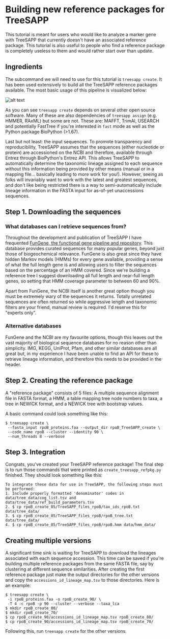 # Building new reference packages for TreeSAPP

This tutorial is meant for users who would like to analyze a marker gene
 with TreeSAPP that currently doesn't have an associated reference package.
 This tutorial is also useful to people who find a reference package is
 completely useless to them and would rather start over than update.

## Ingredients

The subcommand we will need to use for this tutorial is `treesapp create`.
It has been used extensively to build all the TreeSAPP reference packages available.
The most basic usage of this pipeline is visualized below:

![alt text](https://github.com/hallamlab/TreeSAPP/blob/master/dev_utils/Create_TreeSAPP_RefPkg_pipeline.png)

As you can see `treesapp create` depends on several other open source software.
Many of these are also dependencies of `treesapp assign` (e.g. HMMER, RAxML)
but some are not. These are: MAFFT, TrimAl, USEARCH and potentially
FastTree if you're interested in `fast` mode as well as the Python package BioPython (>1.67).

Last but not least: the input sequences. To promote transparency and reproducibility,
TreeSAPP assumes that the sequences (either nucleotide or protein) are accessioned
on the NCBI and therefore, available through Entrez through BioPython's Entrez API.
This allows TreeSAPP to automatically determine the taxonomic lineage assigned to each sequence without this information being provided by other means
 (manual or in a mapping file... basically leading to more work for you!).
 However, seeing as folks will invariably want to work with the latest and greatest sequences,
 and don't like being restricted there is a way to semi-automatically include lineage information
 in the FASTA input for as-of-yet unaccessions sequences.

## Step 1. Downloading the sequences

### What databases can I retrieve sequences from?

Throughout the development and publication of TreeSAPP I have frequented
[FunGene, the functional gene pipeline and repository](http://fungene.cme.msu.edu/).
This database provides curated sequences for many popular genes,
beyond just those of biogeochemical relevance. FunGene is also great
since they have hidden Markov models (HMMs) for every gene available,
providing a sense of what the full length gene is and allowing users to
filter the sequences based on the percentage of an HMM covered.
Since we're building a reference tree I suggest downloading all full
 length and near-full length genes, so setting that HMM coverage parameter to between 60 and 90%.

Apart from FunGene, the NCBI itself is another great option though you
must be extremely wary of the sequences it returns. Totally unrelated
sequences are often returned so while aggressive length and taxonomic filters are your friend,
manual review is required. I'd reserve this for "experts only".

### Alternative databases

FunGene and the NCBI are my favourite options, though this leaves out
the vast majority of biological sequence databases for no reason other than simplicity.
 IMG, KEGG, UniProt, Pfam, and other similar databases are all great but,
  in my experience I have been unable to find an API for these to retrieve lineage information,
 and therefore this needs to be provided in the header.

## Step 2. Creating the reference package

A "reference package" consists of 5 files:
A multiple sequence alignment file in FASTA format, a HMM, a table mapping tree node numbers to taxa,
 a tree in NEWICK format, and a NEWICK tree with bootstrap values.

A basic command could look something like this:
```
$ treesapp create \
 --fasta_input rpoB_proteins.faa --output_dir rpoB_TreeSAPP_create \
 --code_name rpoB --cluster --identity 90 \
 --num_threads 8 --verbose
```

## Step 3. Integration

Congrats, you've created your TreeSAPP reference package! The final step
is to run those commands that were printed as `create_treesapp_refpkg.py` finished.
They should look something like this:
```
To integrate these data for use in TreeSAPP, the following steps must be performed:
1. Include properly formatted 'denominator' codes in data/tree_data/cog_list.tsv and data/tree_data/ref_build_parameters.tsv
2. $ cp rpoB_create_85/TreeSAPP_files_rpoB/tax_ids_rpoB.txt data/tree_data/
3. $ cp rpoB_create_85/TreeSAPP_files_rpoB/rpoB_tree.txt data/tree_data/
4. $ cp rpoB_create_85/TreeSAPP_files_rpoB/rpoB.hmm data/hmm_data/
```

## Creating multiple versions

A significant time sink is waiting for TreeSAPP to download the lineages
 associated with each sequence accession. This time can be saved if you're
 building multiple reference packages from the same FASTA file, say by
 clustering at different sequence similarities.
 After creating the first reference package just make the output directories
 for the other versions and copy the `accessions_id_lineage_map.tsv` to
 those directories. Here is an example:

```
$ treesapp create \
 -i rpoB_proteins.faa -o rpoB_create_90/ \
 -T 4 -c rpoB -p 90 --cluster --verbose --taxa_lca
$ mkdir rpoB_create_80/
$ mkdir rpoB_create_70/
$ cp rpoB_create_90/accessions_id_lineage_map.tsv rpoB_create_80/
$ cp rpoB_create_90/accessions_id_lineage_map.tsv rpoB_create_70/
```

Following this, run `treesapp create` for the other versions.

